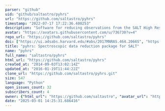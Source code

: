 ```yaml
---
parser: "github"
uid: "github/saltastro/pyhrs"
url: "https://github.com/saltastro/pyhrs"
timestamp: "2022-07-17 17:22:36.400253"
description: "Software for reducing observations from the SALT High Resolution Spectrograph"
avatar: "https://avatars.githubusercontent.com/u/736730?v=4"
repo_url: "https://github.com/saltastro/pyhrs"
doi: ["https://ui.adsabs.harvard.edu/#abs/2017MNRAS.464.2066S", "https://ui.adsabs.harvard.edu/abs/2015ascl.soft11005C/abstract"]
title: "pyhrs: Spectroscopic data reduction package for SALT"
name: "pyhrs"
full_name: "saltastro/pyhrs"
html_url: "https://github.com/saltastro/pyhrs"
created_at: "2014-09-03T13:02:14Z"
updated_at: "2016-01-19T11:44:22Z"
clone_url: "https://github.com/saltastro/pyhrs.git"
size: 547
language: "Python"
open_issues_count: 32
subscribers_count: 4
owner: {"html_url": "https://github.com/saltastro", "avatar_url": "https://avatars.githubusercontent.com/u/736730?v=4", "login": "saltastro", "type": "Organization"}
date: "2025-03-01 14:25:31.686416"
---
```

